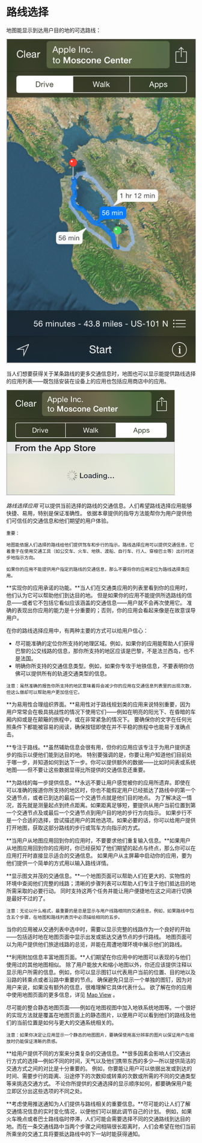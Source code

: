 # 路线选择

地图能显示到达用户目的地的可选路线：

![images](images/routing_2x.png)
 
当人们想要获得关于某条路线的更多交通信息时，地图也可以显示能提供路线选择的应用列表——既包括安装在设备上的应用也包括应用商店中的应用。
 
![images](images/routing_apps_2x.png) 
 
*路线选择应用* 可以提供当前选择的路线的交通信息。人们希望路线选择应用能够快捷、易用，特别是保证准确性。
依据本章提供的指导方法能帮你为用户提供他们可信任的交通信息和他们期望的用户体验。

`重要：`

`地图能依据人们选择的路线给他们提供驾车和步行的指示。路线选择应用可以提供交通信息，它着重于在使用交通工具（如公交车、火车、地铁、渡船、自行车、行人、穿梭巴士等）出行时逐步地指示方向。`

`如果你的应用不能提供用户指定的路线的交通信息，那么不要将你的应用定位为路线选择类应用。`

**实现你的应用承诺的功能。**当人们在交通类应用的列表里看到你的应用时，他们认为它可以帮助他们到达目的地。
但是如果你的应用不能提供所选路线的信息——或者它不包括它看似应该涵盖的交通信息——用户就不会再次使用它。
准确的表现出你应用的能力是十分重要的；否则，你的应用会看起来像是在故意误导用户。

在你的路线选择应用中，有两种主要的方式可以给用户信心：
-	尽可能准确的定位你所支持的地理区域。例如，如果你的应用能帮助人们获得巴黎的公交线路的信息，那你所支持的地区应该是巴黎，不是法兰西岛，也不是法国。
-	明确你所支持的交通信息类型。例如，如果你专攻于地铁信息，不要表明你仿佛可以提供所有的轨道交通类型的信息。

`注意：虽然准确的报告你所支持的地区意味着将会减少你的应用在交通信息列表里的出现次数，但这么做却可以帮助用户更加信任它。`

**为易用性合理组织界面。**易用性对于路线规划类的应用来说特别重要，因为用户常常会在极具挑战性的情况下使用它们——例如在明亮的阳光下、在昏暗的车厢内抑或是在颠簸的旅程中，或在非常紧急的情况下。
要确保你的文字在任何光照条件下都能被容易的阅读，确保按钮即使在并不平稳的旅程中也能易于准确点击。

**专注于路线。**虽然辅助信息会很有用，但你的应用应该专注于为用户提供逐步的指示以便他们能到达目的地。
特别要强调的是，你要让用户知道他们目前处于哪一步，并知道如何到达下一步。你可以提供额外的数据——比如时间表或系统地图——但不要让这些数据显得比所提供的交通信息还重要。

**为路线的每一步提供信息。**永远不要让用户感觉被你的应用所遗弃。即使在可以准确的报道你所支持的地区时，你也不能假定用户已经抵达了路线中的第一个交通节点，或者已到达的最后一个交通节点就是他们目的地点。
为了解决这一情况，首先就是测量起点到终点距离。如果距离足够短，要提供从用户当前位置到第一个交通节点及或最后一个交通节点到用户目的地的步行方向指示。
如果步行不是一个合适的选择，尝试描述用户的其他选项。如果必要的话，你可以给用户提供打开地图，获取这部分路线的步行或驾车方向指示的方式。

**当用户从地图应用回到你的应用时，不要要求他们重复输入信息。**如果用户从地图应用回到你的应用时，你已经获知了他们期望的起点与终点，那么你可以在应用打开时直接显示适合的交通信息。
如果用户从主屏幕中启动你的应用，要为他们提供一个简单的方式用以输入路线详情。

**显示图文并茂的交通信息。**一个地图页面可以帮助人们在更大的、实物性的环境中查阅他们完整的线路；清晰的步骤列表可以帮助人们专注于他们抵达目的地所需采取的必要行动。
同时支持这两个任务并能让用户便捷地在这之间进行切换是最好不过的了。

`注意：无论以什么格式，最重要的是总是显示与用户线路相同的交通信息。例如，如果路线中包含五个步骤，在地图和路线列表页中必须描绘相同的五步。`

当你的应用被从交通列表中选中时，需要以显示完整的线路作为一个良好的开始——包括适时地在地图页面中显示出发或抵达交通节点的步行路线。
地图页面可以为用户提供他们旅途线路的总览，并能在周遭地理环境中展示他们的路线。

**利用附加信息丰富地图页面。**人们期望在你应用中的地图可以表现的与他们使用过的其他地图相似。
除了用户能放大和缩小地图以外，你还应该提供注释以显示用户所需的信息。例如，你可以显示图钉以代表用户当前的位置、目的地以及沿路的转乘点或者沿路中重要的节点。
确保避免只显示一个单独的图钉，因为对用户来说，如果没有额外的信息，很难理解它具体代表什么。
欲了解在你的应用中使用地图页面的更多信息，详见 [Map View](https://developer.apple.com/library/ios/documentation/UserExperience/Conceptual/MobileHIG/ContentViews.html#//apple_ref/doc/uid/TP40006556-CH13-SW134) 。

尽可能的整合静态地图页面——例如在地图视图中加入地铁系统地图等。一个很好的实现方法就是覆盖在地图页面上的静态图片，以便用户可以看到他们的路线及他们的当前位置是如何与更大的交通系统相关的。

`注意：如果你决定让应用显示一个静态的地图图片，要确保使用高分辨率的图片以保证用户在缩放时仍能保证清晰的质感。`

**给用户提供不同的方案来分类复杂的交通信息。**很多因素会影响人们交通出行方式的选择—例如不同的时间，天气以及他们携带东西的多少—所以提供简洁的交通方式之间的对比是十分重要的。
例如，你要能让用户可以依据出发或到达的时间、需要步行的距离、沿途停下的次数抑或转乘的次数或所需的不同的交通类型等来挑选交通方式。
不论你所提供的交通选择的显示顺序如何，都要确保用户能立即区分出这些选项的不同之处。

**考虑使用推送通知为人们提供与路线相关的重要信息。**尽可能的让人们了解交通情况信息的实时变化情况，以便他们可以据此调节自己的计划。
例如，如果火车晚点或者巴士路线临时停滞，人们可能会需要选择不同的交通路线到达目的地。而在一条交通线路中当两个步骤之间相隔很长距离时，人们会希望在他们当前所乘坐的交通工具将要抵达路线中的下一站时能获得通知。

